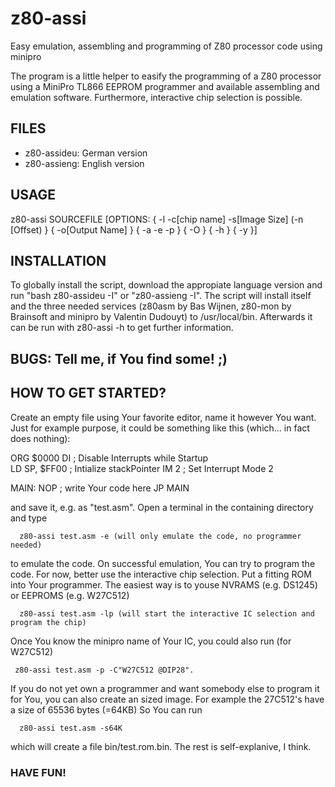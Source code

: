 # z80-assi
Easy emulation, assembling and programming of Z80 processor code using minipro

The program is a little helper to easify the programming of a Z80 processor using a MiniPro TL866 EEPROM programmer 
and available assembling and emulation software. Furthermore, interactive chip selection is possible.

## FILES
* z80-assideu: German version
* z80-assieng: English version

## USAGE
z80-assi SOURCEFILE [OPTIONS: { -l -c[chip name] -s[Image Size] (-n [Offset) }  { -o[Output Name] }  { -a -e -p }  { -O }  { -h }  { -y }]

## INSTALLATION
To globally install the script, download the appropiate language version and run "bash z80-assideu -I" or "z80-assieng -I".
The script will install itself and the three needed services (z80asm by Bas Wijnen, z80-mon by Brainsoft and minipro by Valentin Dudouyt) to /usr/local/bin.
Afterwards it can be run with z80-assi -h to get further information. 

## BUGS:  Tell me, if You find some! ;)

## HOW TO GET STARTED?
Create an empty file using Your favorite editor, name it however You want. Just for example purpose,
it could be something like this (which... in fact does nothing):

ORG 	$0000
        DI			          ; Disable Interrupts while Startup	
	      LD 	SP, 	$FF00	  ; Intialize stackPointer
	      IM	2		          ; Set Interrupt Mode 2

MAIN:   NOP           ; write Your code here
        JP MAIN

and save it, e.g. as "test.asm". Open a terminal in the containing directory and type 
```nohighlight
  z80-assi test.asm -e (will only emulate the code, no programmer needed)
```
to emulate the code.
On successful emulation, You can try to program the code. For now, better use the interactive chip selection.
Put a fitting ROM into Your programmer. The easiest way is to youse NVRAMS (e.g. DS1245) or EEPROMS (e.g. W27C512)
```nohighlight 
  z80-assi test.asm -lp (will start the interactive IC selection and program the chip)
```
Once You know the minipro name of Your IC, you could also run (for W27C512)
 ```nohighlight 
  z80-assi test.asm -p -C"W27C512 @DIP28".
```  
If you do not yet own a programmer and want somebody else to program it for You, you can also create an sized image. 
For example the 27C512's have a size of 65536 bytes (=64KB)  So You can run
```nohighlight  
  z80-assi test.asm -s64K
``` 
which will create a file bin/test.rom.bin. The rest is self-explanive, I think. 

### HAVE FUN!
